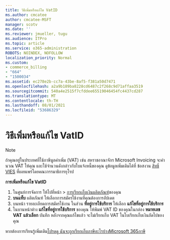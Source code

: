```yaml
---
title: วิธีเพิ่มหรือแก้ไข VatID
ms.author: cmcatee
author: cmcatee-MSFT
manager: scotv
ms.date: ''
ms.reviewer: jmueller, tugu
ms.audience: ITPro
ms.topic: article
ms.service: o365-administration
ROBOTS: NOINDEX, NOFOLLOW
localization_priority: Normal
ms.custom:
- commerce_billing
- "664"
- "1500034"
ms.assetid: ec278e2b-cc7a-43be-8af5-f381a50d7471
ms.openlocfilehash: a2a9b189ba8228cd6487c2f268c9d71affaa3519
ms.sourcegitcommit: 540a4e2515f7cfddee65519046454fc4437cd287
ms.translationtype: MT
ms.contentlocale: th-TH
ms.lasthandoff: 08/01/2021
ms.locfileid: "53686329"
---
```

# <a name="how-to-add-or-edit-a-vatid"></a>วิธีเพิ่มหรือแก้ไข VatID

> [!NOTE]
> ถ้าคุณอยู่ในประเทศที่ใช้ภาษีมูลค่าเพิ่ม (VAT) เช่น สหราชอาณาจักร Microsoft Invoicing จะคํานวณ VAT ให้คุณ และใช้จํานวนดังกล่าวกับใบแจ้งหนี้ของคุณ ดูข้อมูลเพิ่มเติมได้ที่ ข้อสงวน [สิทธิ์ VIES](https://go.microsoft.com/fwlink/p/?LinkID=841741) ที่เผยแพร่โดยคณะกรรมาธิการยุโรป

**การเพิ่มหรือแก้ไข VatID**

1. ในศูนย์การจัดการ ให้ไปที่หน้า \> [การเรียกเก็บเงินผลิตภัณฑ์](https://go.microsoft.com/fwlink/p/?linkid=842054)ของคุณ
2. **บนแท็บ** ผลิตภัณฑ์ ให้เลือกการสมัครใช้งานที่คุณต้องการอัปเดต
3. บนหน้า รายละเอียดการสมัครใช้งาน ในส่วน **ที่อยู่การใช้บริการ** ให้เลือก **แก้ไขที่อยู่การใช้บริการ**
4. ในบานหน้าต่าง **แก้ไขที่อยู่การใช้บริการ** ของคุณ ให้พิมพ์ VAT ID ของคุณในกล่อง **หมายเลข VAT** **แล้วเลือก** บันทึก หลังจากคุณแก้ไขแล้ว จะไม่เรียกเก็บ VAT ในใบเรียกเก็บเงินถัดไปของคุณ

หากต้องการเรียนรู้เพิ่มเติม[โปรดดู ฉันจะถูกเรียกเก็บภาษีอะไรบ้างMicrosoft 365ภาษี](/microsoft-365/commerce/billing-and-payments/tax-information#what-tax-will-i-be-charged)